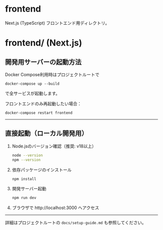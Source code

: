 # frontend

Next.js (TypeScript) フロントエンド用ディレクトリ。

# frontend/ (Next.js)

## 開発用サーバーの起動方法

Docker Compose利用時はプロジェクトルートで

```
docker-compose up --build
```

で全サービスが起動します。

フロントエンドのみ再起動したい場合：

```
docker-compose restart frontend
```

---

## 直接起動（ローカル開発用）

1. Node.jsのバージョン確認（推奨: v18以上）
   ```sh
   node --version
   npm --version
   ```

2. 依存パッケージのインストール
   ```sh
   npm install
   ```

3. 開発サーバー起動
   ```sh
   npm run dev
   ```

4. ブラウザで http://localhost:3000 へアクセス

---

詳細はプロジェクトルートの `docs/setup-guide.md` も参照してください。
